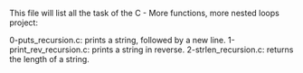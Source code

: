 This file will list all the task of the C - More functions, more nested loops project:

0-puts_recursion.c: prints a string, followed by a new line.
1-print_rev_recursion.c: prints a string in reverse.
2-strlen_recursion.c: returns the length of a string.
